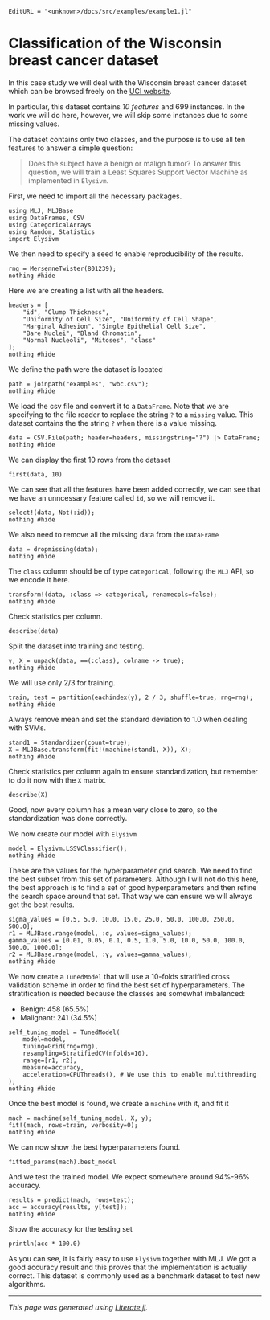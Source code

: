 ```@meta
EditURL = "<unknown>/docs/src/examples/example1.jl"
```

# Classification of the Wisconsin breast cancer dataset

In this case study we will deal with the Wisconsin breast cancer dataset which can be
browsed freely on the [UCI website](https://archive.ics.uci.edu/ml/datasets/Breast+Cancer+Wisconsin+(Diagnostic)).

In particular, this dataset contains *10 features* and 699 instances. In the work we
will do here, however, we will skip some instances due to some missing values.

The dataset contains only two classes, and the purpose is to use all ten features to
answer a simple question:
> Does the subject have a benign or malign tumor?
To answer this question, we will train a Least Squares Support Vector Machine as
implemented in `Elysivm`.

First, we need to import all the necessary packages.

```@example example1
using MLJ, MLJBase
using DataFrames, CSV
using CategoricalArrays
using Random, Statistics
import Elysivm
```

We then need to specify a seed to enable reproducibility of the results.

```@example example1
rng = MersenneTwister(801239);
nothing #hide
```

Here we are creating a list with all the headers.

```@example example1
headers = [
	"id", "Clump Thickness",
	"Uniformity of Cell Size", "Uniformity of Cell Shape",
	"Marginal Adhesion", "Single Epithelial Cell Size",
	"Bare Nuclei", "Bland Chromatin",
	"Normal Nucleoli", "Mitoses", "class"
];
nothing #hide
```

We define the path were the dataset is located

```@example example1
path = joinpath("examples", "wbc.csv");
nothing #hide
```

We load the csv file and convert it to a `DataFrame`. Note that we are specifying
to the file reader to replace the string `?` to a `missing` value. This dataset contains
the the string `?` when there is a value missing.

```@example example1
data = CSV.File(path; header=headers, missingstring="?") |> DataFrame;
nothing #hide
```

We can display the first 10 rows from the dataset

```@example example1
first(data, 10)
```

We can see that all the features have been added correctly, we can see that we have
an unncessary feature called `id`, so we will remove it.

```@example example1
select!(data, Not(:id));
nothing #hide
```

We also need to remove all the missing data from the `DataFrame`

```@example example1
data = dropmissing(data);
nothing #hide
```

The `class` column should be of type `categorical`, following the `MLJ` API, so we
encode it here.

```@example example1
transform!(data, :class => categorical, renamecols=false);
nothing #hide
```

Check statistics per column.

```@example example1
describe(data)
```

Split the dataset into training and testing.

```@example example1
y, X = unpack(data, ==(:class), colname -> true);
nothing #hide
```

We will use only 2/3 for training.

```@example example1
train, test = partition(eachindex(y), 2 / 3, shuffle=true, rng=rng);
nothing #hide
```

Always remove mean and set the standard deviation to 1.0 when dealing with SVMs.

```@example example1
stand1 = Standardizer(count=true);
X = MLJBase.transform(fit!(machine(stand1, X)), X);
nothing #hide
```

Check statistics per column again to ensure standardization, but remember to do it now
with the `X` matrix.

```@example example1
describe(X)
```

Good, now every column has a mean very close to zero, so the standardization was
done correctly.

We now create our model with `Elysivm`

```@example example1
model = Elysivm.LSSVClassifier();
nothing #hide
```

These are the values for the hyperparameter grid search. We need to find the best subset
from this set of parameters.
Although I will not do this here, the best approach is to find a set of good hyperparameters
and then refine the search space around that set. That way we can ensure we will always get
the best results.

```@example example1
sigma_values = [0.5, 5.0, 10.0, 15.0, 25.0, 50.0, 100.0, 250.0, 500.0];
r1 = MLJBase.range(model, :σ, values=sigma_values);
gamma_values = [0.01, 0.05, 0.1, 0.5, 1.0, 5.0, 10.0, 50.0, 100.0, 500.0, 1000.0];
r2 = MLJBase.range(model, :γ, values=gamma_values);
nothing #hide
```

We now create a `TunedModel` that will use a 10-folds stratified cross validation scheme
in order to find the best set of hyperparameters. The stratification is needed because
the classes are somewhat imbalanced:
- Benign: 458 (65.5%)
- Malignant: 241 (34.5%)

```@example example1
self_tuning_model = TunedModel(
    model=model,
    tuning=Grid(rng=rng),
    resampling=StratifiedCV(nfolds=10),
    range=[r1, r2],
    measure=accuracy,
    acceleration=CPUThreads(), # We use this to enable multithreading
);
nothing #hide
```

Once the best model is found, we create a `machine` with it, and fit it

```@example example1
mach = machine(self_tuning_model, X, y);
fit!(mach, rows=train, verbosity=0);
nothing #hide
```

We can now show the best hyperparameters found.

```@example example1
fitted_params(mach).best_model
```

And we test the trained model. We expect somewhere around 94%-96% accuracy.

```@example example1
results = predict(mach, rows=test);
acc = accuracy(results, y[test]);
nothing #hide
```

Show the accuracy for the testing set

```@example example1
println(acc * 100.0)
```

As you can see, it is fairly easy to use `Elysivm` together with MLJ. We got a good
accuracy result and this proves that the implementation is actually correct. This
dataset is commonly used as a benchmark dataset to test new algorithms.

---

*This page was generated using [Literate.jl](https://github.com/fredrikekre/Literate.jl).*

